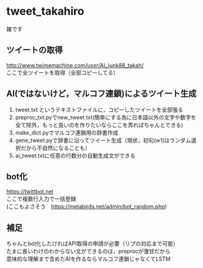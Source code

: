# tweet_takahiro
雑です<br>

## ツイートの取得
http://www.twimemachine.com/user/AI_junk88_takah/ <br>
ここで全ツイートを取得（全部コピーしてる）<br>

## AI(ではないけど，マルコフ連鎖)によるツイート生成
1. tweet.txt というテキストファイルに，コピーしたツイートを全部張る<br>
1. preproc_txt.pyでnew_tweet.txt(簡単にする為に日本語以外の文字や数字を全て除外，もっと良いのを作りたいならここを弄ればちゃんとできる)<br>
1. make_dict.pyでマルコフ連鎖用の辞書作成<br>
1. gene_tweet.pyで辞書に沿ってツイート生成（現状，初句(w1)はランダム選択だから不自然になることも）<br>
1. ai_tweet.txtに任意の行数分の自動生成文ができる<br>

## bot化
https://twittbot.net<br>
ここで複数行入力で一括登録<br>
(ここもよさそう　https://metabirds.net/admin/bot_random.php)<br>

## 補足
ちゃんとbot化したければAPI取得の申請が必要（リプの対応まで可能）<br>
たまに長いわけのわからない文ができるのは，preprocが激甘だから<br>
意味的な理解まで含めたAIを作るならマルコフ連鎖じゃなくてLSTM<br>
